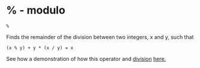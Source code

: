 # % - modulo

```
%
```
Finds the remainder of the division between two integers, x and y, such that 
```
(x % y) + y * (x / y) = x
```
See how a demonstration of how this operator and [division](https://github.com/conjure-cp/conjure/tree/main/docs/bits/operator/L_Div.md) [here.](https://github.com/conjure-cp/conjure/tree/main/docs/notebooks/division_and_mod_demonstration.ipynb)
